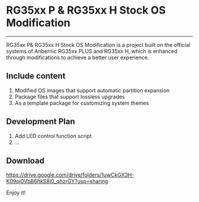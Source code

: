 # RG35xx P &amp; RG35xx H Stock OS Modification
----------------------------------------------
RG35xx P& RG35xx H Stock OS Modification is a project built on the official systems of Anbernic RG35xx PLUS and RG35xx H, which is enhanced through modifications to achieve a better user experience.

Include content
---------------
1. Modified OS images that support automatic partition expansion
2. Package files that support lossless upgrades
3. As a template package for customizing system themes

Development Plan
----------------
1. Add LED control function script
2. ...

Download
--------
https://drive.google.com/drive/folders/1uwCkGX3H-K09pj0VbB6hkS8I0_qhzrGY?usp=sharing

Enjoy it!
